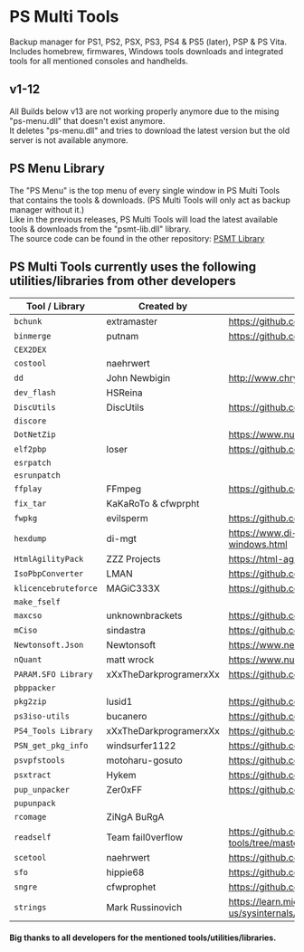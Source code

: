 # PS Multi Tools
Backup manager for PS1, PS2, PSX, PS3, PS4 &amp; PS5 (later), PSP &amp; PS Vita.</br>
Includes homebrew, firmwares, Windows tools downloads and integrated tools for all mentioned consoles and handhelds.

## v1-12
All Builds below v13 are not working properly anymore due to the mising "ps-menu.dll" that doesn't exist anymore.</br>
It deletes "ps-menu.dll" and tries to download the latest version but the old server is not available anymore.

## PS Menu Library
The "PS Menu" is the top menu of every single window in PS Multi Tools that contains the tools & downloads. (PS Multi Tools will only act as backup manager without it.)</br>
Like in the previous releases, PS Multi Tools will load the latest available tools & downloads from the "psmt-lib.dll" library.</br>
The source code can be found in the other repository: [PSMT Library](https://github.com/SvenGDK/PSMT-Library)

## PS Multi Tools currently uses the following utilities/libraries from other developers
| Tool / Library | Created by | Repository |
| --- | --- | --- |
| `bchunk` | extramaster | https://github.com/extramaster/bchunk
| `binmerge` | putnam | https://github.com/putnam/binmerge
| `CEX2DEX` |  | 
| `costool` | naehrwert | 
| `dd` | John Newbigin | http://www.chrysocome.net/dd
| `dev_flash` | HSReina | 
| `DiscUtils` | DiscUtils | https://github.com/DiscUtils/DiscUtils
| `discore` |  | 
| `DotNetZip` |  | https://www.nuget.org/packages/DotNetZip/
| `elf2pbp` | loser | https://github.com/PSP-Archive/elf2pbp
| `esrpatch` |  | 
| `esrunpatch` |  | 
| `ffplay` | FFmpeg | https://github.com/FFmpeg/FFmpeg
| `fix_tar` | KaKaRoTo & cfwprpht | 
| `fwpkg` | evilsperm | https://github.com/evilsperm/fwtool
| `hexdump` | di-mgt | https://www.di-mgt.com.au/hexdump-for-windows.html
| `HtmlAgilityPack` | ZZZ Projects | https://html-agility-pack.net/
| `IsoPbpConverter` | LMAN | https://github.com/evilsperm/fwtool
| `klicencebruteforce` | MAGiC333X | https://github.com/evilsperm/fwtool
| `make_fself` |  | 
| `maxcso` | unknownbrackets | https://github.com/unknownbrackets/maxcso
| `mCiso` | sindastra | https://github.com/sindastra/psp-mciso
| `Newtonsoft.Json` | Newtonsoft | https://www.newtonsoft.com/json
| `nQuant` | matt wrock | https://www.nuget.org/packages/nQuant
| `PARAM.SFO Library` | xXxTheDarkprogramerxXx | https://github.com/xXxTheDarkprogramerxXx/PS4_Tools
| `pbppacker` |  | 
| `pkg2zip` | lusid1 | https://github.com/lusid1/pkg2zip
| `ps3iso-utils` | bucanero | https://github.com/bucanero/ps3iso-utils
| `PS4_Tools Library` | xXxTheDarkprogramerxXx | https://github.com/xXxTheDarkprogramerxXx/PS4_Tools
| `PSN_get_pkg_info` | windsurfer1122 | https://github.com/windsurfer1122/PSN_get_pkg_info
| `psvpfstools` | motoharu-gosuto | https://github.com/motoharu-gosuto/psvpfstools
| `psxtract` | Hykem | https://github.com/mrlucas84/psxtract
| `pup_unpacker` | Zer0xFF | https://github.com/Zer0xFF/ps4-pup-unpacker
| `pupunpack` |  | 
| `rcomage` | ZiNgA BuRgA | 
| `readself` | Team fail0verflow | https://github.com/daryl317/fail0verflow-PS3-tools/tree/master
| `scetool` | naehrwert | https://github.com/naehrwert/scetool
| `sfo` | hippie68 | https://github.com/hippie68/sfo
| `sngre` | cfwprophet | https://github.com/cfwprpht/Simply_Vita_RCO_Extractor
| `strings` | Mark Russinovich | https://learn.microsoft.com/en-us/sysinternals/downloads/strings

#### Big thanks to all developers for the mentioned tools/utilities/libraries.
